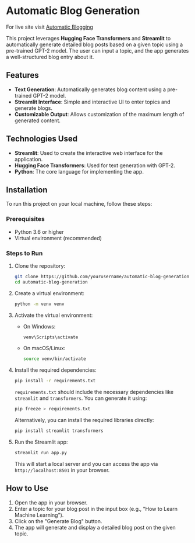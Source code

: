 # Automatic Blog Generation
For live site visit [Automatic Blogging]([https://github.com/Rikriti/Automatic-Blogging](https://automatic-blogging.onrender.com/))

This project leverages **Hugging Face Transformers** and **Streamlit** to automatically generate detailed blog posts based on a given topic using a pre-trained GPT-2 model. The user can input a topic, and the app generates a well-structured blog entry about it.

## Features

- **Text Generation**: Automatically generates blog content using a pre-trained GPT-2 model.
- **Streamlit Interface**: Simple and interactive UI to enter topics and generate blogs.
- **Customizable Output**: Allows customization of the maximum length of generated content.

## Technologies Used

- **Streamlit**: Used to create the interactive web interface for the application.
- **Hugging Face Transformers**: Used for text generation with GPT-2.
- **Python**: The core language for implementing the app.

## Installation

To run this project on your local machine, follow these steps:

### Prerequisites

- Python 3.6 or higher
- Virtual environment (recommended)

### Steps to Run

1. Clone the repository:

    ```bash
    git clone https://github.com/yourusername/automatic-blog-generation.git
    cd automatic-blog-generation
    ```

2. Create a virtual environment:

    ```bash
    python -m venv venv
    ```

3. Activate the virtual environment:

    - On Windows:

      ```bash
      venv\Scripts\activate
      ```

    - On macOS/Linux:

      ```bash
      source venv/bin/activate
      ```

4. Install the required dependencies:

    ```bash
    pip install -r requirements.txt
    ```

    `requirements.txt` should include the necessary dependencies like `streamlit` and `transformers`. You can generate it using:

    ```bash
    pip freeze > requirements.txt
    ```

    Alternatively, you can install the required libraries directly:

    ```bash
    pip install streamlit transformers
    ```

5. Run the Streamlit app:

    ```bash
    streamlit run app.py
    ```

    This will start a local server and you can access the app via `http://localhost:8501` in your browser.

## How to Use

1. Open the app in your browser.
2. Enter a topic for your blog post in the input box (e.g., "How to Learn Machine Learning").
3. Click on the "Generate Blog" button.
4. The app will generate and display a detailed blog post on the given topic.
